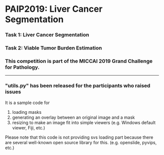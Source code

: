# PAIP2019: Liver Cancer Segmentation
 
### Task 1: Liver Cancer Segmentation
### Task 2: Viable Tumor Burden Estimation
### This competition is part of the MICCAI 2019 Grand Challenge for Pathology.
***
### "utils.py" has been released for the participants who raised issues

It is a sample code for
1) loading masks
2) generating an overlay between an original image and a mask
3) resizing to make an image fit into simple viewers (e.g. Windows default viewer, Fiji, etc.)

Please note that this code is not providing svs loading part because there are several well-known open source library for this. (e.g. openslide, pyvips, etc.)
